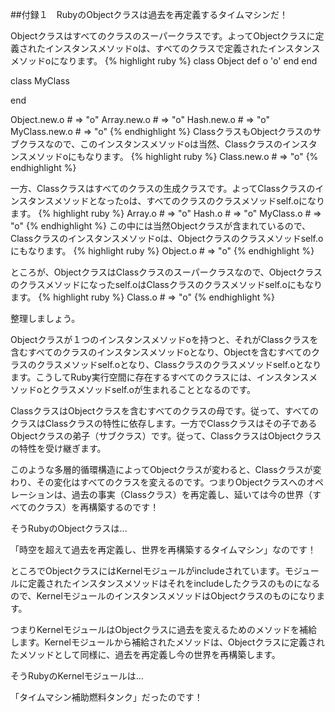 ##付録１　RubyのObjectクラスは過去を再定義するタイムマシンだ！

Objectクラスはすべてのクラスのスーパークラスです。よってObjectクラスに定義されたインスタンスメソッドoは、すべてのクラスで定義されたインスタンスメソッドoになります。
{% highlight ruby %}
class Object
  def o
    'o'
  end
end

class MyClass

end

Object.new.o # => "o"
Array.new.o # => "o"
Hash.new.o # => "o"
MyClass.new.o # => "o"
{% endhighlight %}
ClassクラスもObjectクラスのサブクラスなので、このインスタンスメソッドoは当然、Classクラスのインスタンスメソッドoにもなります。
{% highlight ruby %}
Class.new.o # => "o"
{% endhighlight %}

一方、Classクラスはすべてのクラスの生成クラスです。よってClassクラスのインスタンスメソッドとなったoは、すべてのクラスのクラスメソッドself.oになります。
{% highlight ruby %}
Array.o # => "o"
Hash.o # => "o"
MyClass.o # => "o"
{% endhighlight %}
この中には当然Objectクラスが含まれているので、Classクラスのインスタンスメソッドoは、Objectクラスのクラスメソッドself.oにもなります。
{% highlight ruby %}
Object.o # => "o"
{% endhighlight %}

ところが、ObjectクラスはClassクラスのスーパークラスなので、Objectクラスのクラスメソッドになったself.oはClassクラスのクラスメソッドself.oにもなります。
{% highlight ruby %}
Class.o # => "o"
{% endhighlight %}

整理しましょう。

Objectクラスが１つのインスタンスメソッドoを持つと、それがClassクラスを含むすべてのクラスのインスタンスメソッドoとなり、Objectを含むすべてのクラスのクラスメソッドself.oとなり、Classクラスのクラスメソッドself.oとなります。こうしてRuby実行空間に存在するすべてのクラスには、インスタンスメソッドoとクラスメソッドself.oが生まれることとなるのです。

ClassクラスはObjectクラスを含むすべてのクラスの母です。従って、すべてのクラスはClassクラスの特性に依存します。一方でClassクラスはその子であるObjectクラスの弟子（サブクラス）です。従って、ClassクラスはObjectクラスの特性を受け継ぎます。

このような多層的循環構造によってObjectクラスが変わると、Classクラスが変わり、その変化はすべてのクラスを変えるのです。つまりObjectクラスへのオペレーションは、過去の事実（Classクラス）を再定義し、延いては今の世界（すべてのクラス）を再構築するのです！

そうRubyのObjectクラスは...

「時空を超えて過去を再定義し、世界を再構築するタイムマシン」なのです！

ところでObjectクラスにはKernelモジュールがincludeされています。モジュールに定義されたインスタンスメソッドはそれをincludeしたクラスのものになるので、KernelモジュールのインスタンスメソッドはObjectクラスのものになります。

つまりKernelモジュールはObjectクラスに過去を変えるためのメソッドを補給します。Kernelモジュールから補給されたメソッドは、Objectクラスに定義されたメソッドとして同様に、過去を再定義し今の世界を再構築します。

そうRubyのKernelモジュールは...

「タイムマシン補助燃料タンク」だったのです！


